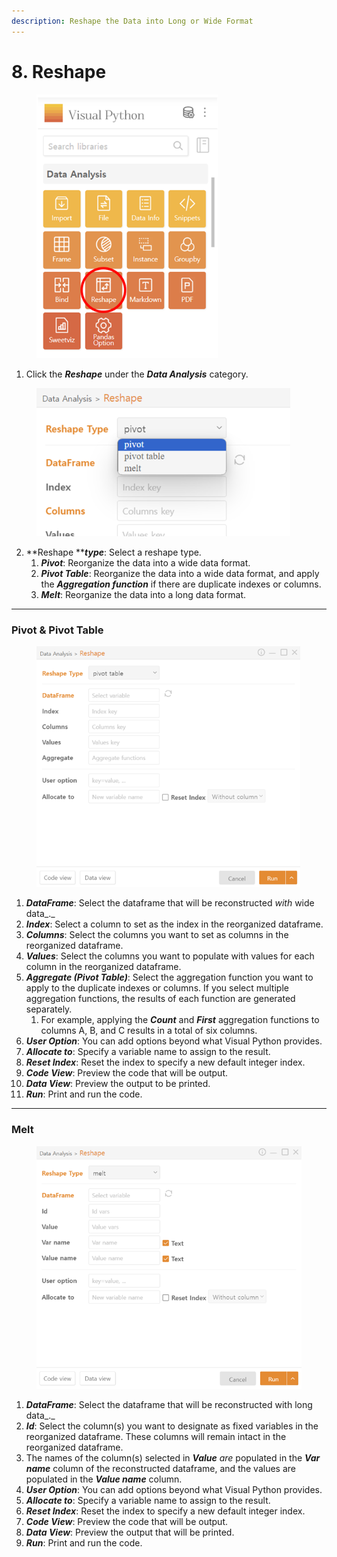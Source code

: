 ```yaml
---
description: Reshape the Data into Long or Wide Format
---
```


# 8. Reshape

<figure><img src="../.gitbook/assets/image (225).png" alt="" width="290"><figcaption></figcaption></figure>

1. Click the _**Reshape**_ under the _**Data Analysis**_ category.

<figure><img src="../.gitbook/assets/image (226).png" alt="" width="406"><figcaption></figcaption></figure>

2. **Reshape **_**type**_: Select a reshape type.
   1. _**Pivot**_: Reorganize the data into a wide data format.
   2. _**Pivot Table**_: Reorganize the data into a wide data format, and apply the _**Aggregation function**_ if there are duplicate indexes or columns.
   3. _**Melt**_: Reorganize the data into a long data format.



***

### Pivot & Pivot Table

<figure><img src="../.gitbook/assets/image (227).png" alt="" width="422"><figcaption></figcaption></figure>

1. _**DataFrame**_: Select the dataframe that will be reconstructed _with_ wide data_._
2. _**Index**_: Select a column to set as the index in the reorganized dataframe.
3. _**Columns**_: Select the columns you want to set as columns in the reorganized dataframe.
4. _**Values**_: Select the columns you want to populate with values for each column in the reorganized dataframe.
5. _**Aggregate (Pivot Table)**_: Select the aggregation function you want to apply to the duplicate indexes or columns. If you select multiple aggregation functions, the results of each function are generated separately.&#x20;
   1. For example, applying the _**Count**_ and _**First**_ aggregation functions to columns A, B, and C results in a total of six columns.
6. _**User Option**_: You can add options beyond what Visual Python provides.
7. _**Allocate to**_: Specify a variable name to assign to the result.
8. _**Reset Index**_: Reset the index to specify a new default integer index.
9. _**Code View**_: Preview the code that will be output.
10. _**Data View**_: Preview the output to be printed.
11. _**Run**_: Print and run the code.



***

### Melt

<figure><img src="../.gitbook/assets/image (228).png" alt="" width="449"><figcaption></figcaption></figure>

1. _**DataFrame**_: Select the dataframe that will be reconstructed with long data_._
2. _**Id**_: Select the column(s) you want to designate as fixed variables in the reorganized dataframe. These columns will remain intact in the reorganized dataframe.
3. The names of the column(s) selected in _**Value** are_ populated in the _**Var name**_ column of the reconstructed dataframe, and the values are populated in the _**Value name**_ column.
4. _**User Option**_: You can add options beyond what Visual Python provides.
5. _**Allocate to**_: Specify a variable name to assign to the result.
6. _**Reset Index**_: Reset the index to specify a new default integer index.
7. _**Code View**_: Preview the code that will be output.
8. _**Data View**_: Preview the output that will be printed.
9. _**Run**_: Print and run the code.

